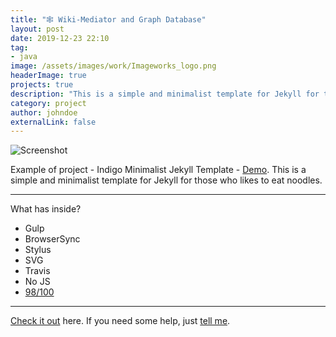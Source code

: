 ```yaml
---
title: "🕸 Wiki-Mediator and Graph Database"
layout: post
date: 2019-12-23 22:10
tag: 
- java
image: /assets/images/work/Imageworks_logo.png
headerImage: true
projects: true
description: "This is a simple and minimalist template for Jekyll for those who likes to eat noodles."
category: project
author: johndoe
externalLink: false
---
```


![Screenshot](https://raw.githubusercontent.com/sergiokopplin/indigo/gh-pages/assets/screen-shot.png)

Example of project - Indigo Minimalist Jekyll Template - [Demo](https://sergiokopplin.github.io/indigo/). This is a simple and minimalist template for Jekyll for those who likes to eat noodles.

---

What has inside?

- Gulp
- BrowserSync
- Stylus
- SVG
- Travis
- No JS
- [98/100](https://developers.google.com/speed/pagespeed/insights/?url=http%3A%2F%2Fsergiokopplin.github.io%2Findigo%2F)

---

[Check it out](https://sergiokopplin.github.io/indigo/) here.
If you need some help, just [tell me](https://github.com/sergiokopplin/indigo/issues).
